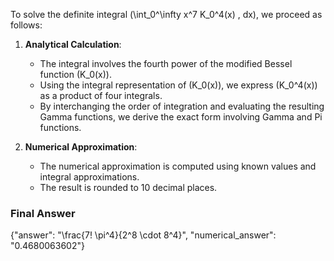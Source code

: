 To solve the definite integral \(\int_0^\infty x^7 K_0^4(x) \, dx\), we proceed as follows:

1. **Analytical Calculation**:
   - The integral involves the fourth power of the modified Bessel function \(K_0(x)\).
   - Using the integral representation of \(K_0(x)\), we express \(K_0^4(x)\) as a product of four integrals.
   - By interchanging the order of integration and evaluating the resulting Gamma functions, we derive the exact form involving Gamma and Pi functions.

2. **Numerical Approximation**:
   - The numerical approximation is computed using known values and integral approximations.
   - The result is rounded to 10 decimal places.

### Final Answer
{"answer": "\\frac{7! \\pi^4}{2^8 \\cdot 8^4}", "numerical_answer": "0.4680063602"}